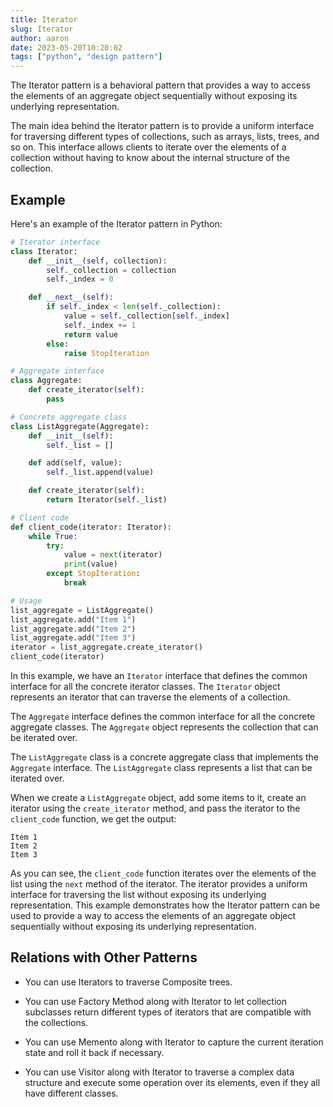 ```yaml
---
title: Iterator
slug: Iterator
author: aaron
date: 2023-05-20T10:20:02
tags: ["python", "design pattern"]
---
```



The Iterator pattern is a behavioral pattern that provides a way to access the elements of an aggregate object sequentially without exposing its underlying representation.

The main idea behind the Iterator pattern is to provide a uniform interface for traversing different types of collections, such as arrays, lists, trees, and so on. This interface allows clients to iterate over the elements of a collection without having to know about the internal structure of the collection.

## Example

Here's an example of the Iterator pattern in Python:

```python
# Iterator interface
class Iterator:
    def __init__(self, collection):
        self._collection = collection
        self._index = 0

    def __next__(self):
        if self._index < len(self._collection):
            value = self._collection[self._index]
            self._index += 1
            return value
        else:
            raise StopIteration

# Aggregate interface
class Aggregate:
    def create_iterator(self):
        pass

# Concrete aggregate class
class ListAggregate(Aggregate):
    def __init__(self):
        self._list = []

    def add(self, value):
        self._list.append(value)

    def create_iterator(self):
        return Iterator(self._list)

# Client code
def client_code(iterator: Iterator):
    while True:
        try:
            value = next(iterator)
            print(value)
        except StopIteration:
            break

# Usage
list_aggregate = ListAggregate()
list_aggregate.add("Item 1")
list_aggregate.add("Item 2")
list_aggregate.add("Item 3")
iterator = list_aggregate.create_iterator()
client_code(iterator)
```

In this example, we have an `Iterator` interface that defines the common interface for all the concrete iterator classes. The `Iterator` object represents an iterator that can traverse the elements of a collection.

The `Aggregate` interface defines the common interface for all the concrete aggregate classes. The `Aggregate` object represents the collection that can be iterated over.

The `ListAggregate` class is a concrete aggregate class that implements the `Aggregate` interface. The `ListAggregate` class represents a list that can be iterated over.

When we create a `ListAggregate` object, add some items to it, create an iterator using the `create_iterator` method, and pass the iterator to the `client_code` function, we get the output:

```
Item 1
Item 2
Item 3
```

As you can see, the `client_code` function iterates over the elements of the list using the `next` method of the iterator. The iterator provides a uniform interface for traversing the list without exposing its underlying representation. This example demonstrates how the Iterator pattern can be used to provide a way to access the elements of an aggregate object sequentially without exposing its underlying representation.

## Relations with Other Patterns

- You can use Iterators to traverse Composite trees.

- You can use Factory Method along with Iterator to let collection subclasses return different types of iterators that are compatible with the collections.

- You can use Memento along with Iterator to capture the current iteration state and roll it back if necessary.

- You can use Visitor along with Iterator to traverse a complex data structure and execute some operation over its elements, even if they all have different classes.
